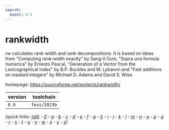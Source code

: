 ```yaml
---
search:
  boost: 0.5
---
```

# rankwidth

rw calculates rank-width and rank-decompositions. It is based on ideas from "Computing rank-width exactly" by Sang-il Oum, "Sopra una formula numerica" by Ernesto Pascal, "Generation of a Vector from the Lexicographical Index" by B.P. Buckles and M. Lybanon and "Fast additions on masked integers" by Michael D. Adams and David S. Wise.

*homepage*: <https://sourceforge.net/projects/rankwidth/>

version | toolchain
--------|----------
``0.9`` | ``foss/2023b``


*(quick links: [(all)](../index.md) - [0](../0/index.md) - [a](../a/index.md) - [b](../b/index.md) - [c](../c/index.md) - [d](../d/index.md) - [e](../e/index.md) - [f](../f/index.md) - [g](../g/index.md) - [h](../h/index.md) - [i](../i/index.md) - [j](../j/index.md) - [k](../k/index.md) - [l](../l/index.md) - [m](../m/index.md) - [n](../n/index.md) - [o](../o/index.md) - [p](../p/index.md) - [q](../q/index.md) - [r](../r/index.md) - [s](../s/index.md) - [t](../t/index.md) - [u](../u/index.md) - [v](../v/index.md) - [w](../w/index.md) - [x](../x/index.md) - [y](../y/index.md) - [z](../z/index.md))*

